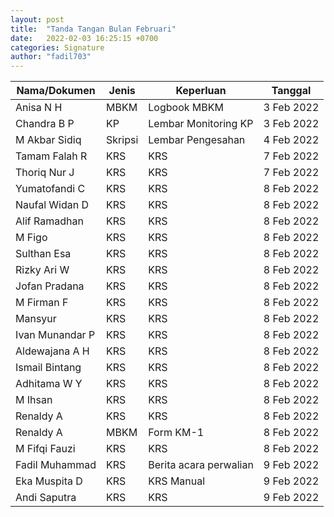 ```yaml
---
layout: post
title:  "Tanda Tangan Bulan Februari"
date:   2022-02-03 16:25:15 +0700
categories: Signature
author: "fadil703"
---
```


| Nama/Dokumen | Jenis | Keperluan | Tanggal |
| ------ | ------ | ------ | ------ |
| Anisa N H | MBKM | Logbook MBKM | 3 Feb 2022 |
| Chandra B P | KP  | Lembar Monitoring KP | 3 Feb 2022 |
| M Akbar Sidiq | Skripsi | Lembar Pengesahan | 4 Feb 2022 |
| Tamam Falah R | KRS   | KRS    | 7 Feb 2022 |
| Thoriq Nur J | KRS   | KRS    | 7 Feb 2022 |
| Yumatofandi C | KRS   | KRS    | 8 Feb 2022 |
| Naufal Widan D | KRS   | KRS    | 8 Feb 2022 |
| Alif Ramadhan | KRS  | KRS  | 8 Feb 2022 |
| M Figo    | KRS   | KRS   | 8 Feb 2022    |
| Sulthan Esa | KRS | KRS | 8 Feb 2022  |
| Rizky Ari W | KRS | KRS | 8 Feb 2022  |
| Jofan Pradana | KRS | KRS | 8 Feb 2022  |
| M Firman F | KRS | KRS | 8 Feb 2022  |
| Mansyur | KRS | KRS | 8 Feb 2022  |
| Ivan Munandar P | KRS | KRS | 8 Feb 2022  |
| Aldewajana A H | KRS | KRS | 8 Feb 2022  |
| Ismail Bintang | KRS | KRS | 8 Feb 2022  |
| Adhitama W Y | KRS | KRS | 8 Feb 2022  |
| M Ihsan | KRS | KRS | 8 Feb 2022  |
| Renaldy A | KRS | KRS | 8 Feb 2022  |
| Renaldy A | MBKM | Form KM-1 | 8 Feb 2022  |
| M Fifqi Fauzi | KRS | KRS | 8 Feb 2022  |
| Fadil Muhammad | KRS | Berita acara perwalian | 9 Feb 2022 |
| Eka Muspita D | KRS | KRS Manual | 9 Feb 2022 |
| Andi Saputra | KRS | KRS | 9 Feb 2022 |